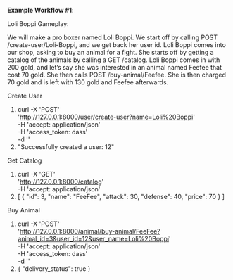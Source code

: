 **Example Workflow #1**:

Loli Boppi Gameplay:

We will make a pro boxer named Loli Boppi. We start off by calling POST /create-user/Loli-Boppi, and we get back her user id. Loli Boppi comes into our shop, asking to buy an animal for a fight. She starts off by getting a catalog of the animals by calling a GET /catalog. Loli Boppi comes in with 200 gold, and let’s say she was interested in an animal named Feefee that cost 70 gold. She then calls POST /buy-animal/Feefee. She is then charged 70 gold and is left with 130 gold and Feefee afterwards.

Create User

1. curl -X 'POST' \
   'http://127.0.0.1:8000/user/create-user?name=Loli%20Boppi' \
   -H 'accept: application/json' \
   -H 'access_token: dass' \
   -d ''
2. "Successfully created a user: 12"

Get Catalog

1. curl -X 'GET' \
   'http://127.0.0.1:8000/catalog' \
   -H 'accept: application/json'
2. [
   {
   "id": 3,
   "name": "FeeFee",
   "attack": 30,
   "defense": 40,
   "price": 70
   }
   ]

Buy Animal

1. curl -X 'POST' \
   'http://127.0.0.1:8000/animal/buy-animal/FeeFee?animal_id=3&user_id=12&user_name=Loli%20Boppi' \
   -H 'accept: application/json' \
   -H 'access_token: dass' \
   -d ''
2. {
   "delivery_status": true
   }
